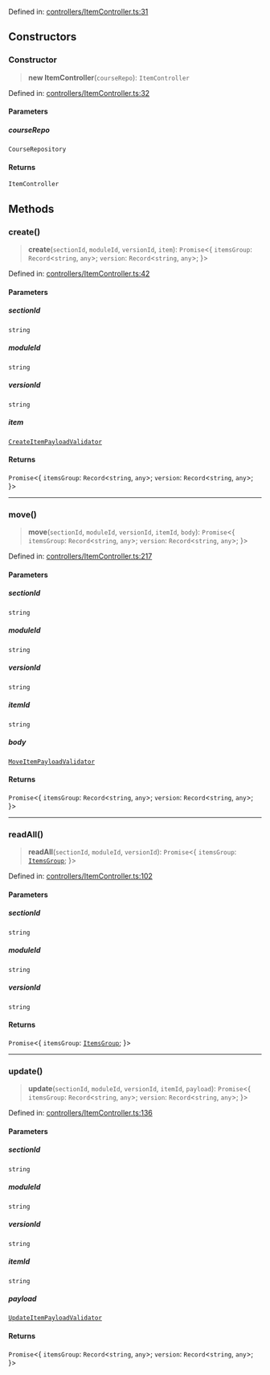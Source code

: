 Defined in: [controllers/ItemController.ts:31](https://github.com/continuousactivelearning/cal/blob/82a7f7bd547282a4f223f46ab6c2efe92f30e4ce/backend/src/modules/courses/controllers/ItemController.ts#L31)

## Constructors

### Constructor

> **new ItemController**(`courseRepo`): `ItemController`

Defined in: [controllers/ItemController.ts:32](https://github.com/continuousactivelearning/cal/blob/82a7f7bd547282a4f223f46ab6c2efe92f30e4ce/backend/src/modules/courses/controllers/ItemController.ts#L32)

#### Parameters

##### courseRepo

`CourseRepository`

#### Returns

`ItemController`

## Methods

### create()

> **create**(`sectionId`, `moduleId`, `versionId`, `item`): `Promise`\<\{ `itemsGroup`: `Record`\<`string`, `any`\>; `version`: `Record`\<`string`, `any`\>; \}\>

Defined in: [controllers/ItemController.ts:42](https://github.com/continuousactivelearning/cal/blob/82a7f7bd547282a4f223f46ab6c2efe92f30e4ce/backend/src/modules/courses/controllers/ItemController.ts#L42)

#### Parameters

##### sectionId

`string`

##### moduleId

`string`

##### versionId

`string`

##### item

[`CreateItemPayloadValidator`](../Validators/ItemValidators/CreateItemPayloadValidator.md)

#### Returns

`Promise`\<\{ `itemsGroup`: `Record`\<`string`, `any`\>; `version`: `Record`\<`string`, `any`\>; \}\>

***

### move()

> **move**(`sectionId`, `moduleId`, `versionId`, `itemId`, `body`): `Promise`\<\{ `itemsGroup`: `Record`\<`string`, `any`\>; `version`: `Record`\<`string`, `any`\>; \}\>

Defined in: [controllers/ItemController.ts:217](https://github.com/continuousactivelearning/cal/blob/82a7f7bd547282a4f223f46ab6c2efe92f30e4ce/backend/src/modules/courses/controllers/ItemController.ts#L217)

#### Parameters

##### sectionId

`string`

##### moduleId

`string`

##### versionId

`string`

##### itemId

`string`

##### body

[`MoveItemPayloadValidator`](../Validators/ItemValidators/MoveItemPayloadValidator.md)

#### Returns

`Promise`\<\{ `itemsGroup`: `Record`\<`string`, `any`\>; `version`: `Record`\<`string`, `any`\>; \}\>

***

### readAll()

> **readAll**(`sectionId`, `moduleId`, `versionId`): `Promise`\<\{ `itemsGroup`: [`ItemsGroup`](../Transformers/ItemsGroup.md); \}\>

Defined in: [controllers/ItemController.ts:102](https://github.com/continuousactivelearning/cal/blob/82a7f7bd547282a4f223f46ab6c2efe92f30e4ce/backend/src/modules/courses/controllers/ItemController.ts#L102)

#### Parameters

##### sectionId

`string`

##### moduleId

`string`

##### versionId

`string`

#### Returns

`Promise`\<\{ `itemsGroup`: [`ItemsGroup`](../Transformers/ItemsGroup.md); \}\>

***

### update()

> **update**(`sectionId`, `moduleId`, `versionId`, `itemId`, `payload`): `Promise`\<\{ `itemsGroup`: `Record`\<`string`, `any`\>; `version`: `Record`\<`string`, `any`\>; \}\>

Defined in: [controllers/ItemController.ts:136](https://github.com/continuousactivelearning/cal/blob/82a7f7bd547282a4f223f46ab6c2efe92f30e4ce/backend/src/modules/courses/controllers/ItemController.ts#L136)

#### Parameters

##### sectionId

`string`

##### moduleId

`string`

##### versionId

`string`

##### itemId

`string`

##### payload

[`UpdateItemPayloadValidator`](../Validators/ItemValidators/UpdateItemPayloadValidator.md)

#### Returns

`Promise`\<\{ `itemsGroup`: `Record`\<`string`, `any`\>; `version`: `Record`\<`string`, `any`\>; \}\>
